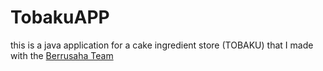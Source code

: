 # TobakuAPP
this is a java application for a cake ingredient store (TOBAKU) that I made with the [Berrusaha Team](https://www.instagram.com/berrusaha.team/) 
